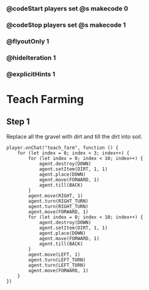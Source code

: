### @codeStart players set @s makecode 0
### @codeStop players set @s makecode 1

### @flyoutOnly 1
### @hideIteration 1
### @explicitHints 1

# Teach Farming

## Step 1
Replace all the gravel with dirt and till the dirt into soil.

```ghost
player.onChat("teach_farm", function () {
    for (let index = 0; index < 3; index++) {
        for (let index = 0; index < 10; index++) {
            agent.destroy(DOWN)
            agent.setItem(DIRT, 1, 1)
            agent.place(DOWN)
            agent.move(FORWARD, 1)
            agent.till(BACK)
        }
        agent.move(RIGHT, 1)
        agent.turn(RIGHT_TURN)
        agent.turn(RIGHT_TURN)
        agent.move(FORWARD, 1)
        for (let index = 0; index < 10; index++) {
            agent.destroy(DOWN)
            agent.setItem(DIRT, 1, 1)
            agent.place(DOWN)
            agent.move(FORWARD, 1)
            agent.till(BACK)
        }
        agent.move(LEFT, 1)
        agent.turn(LEFT_TURN)
        agent.turn(LEFT_TURN)
        agent.move(FORWARD, 1)
    }
})
```